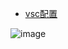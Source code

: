 * [vsc配置](https://www.zhihu.com/question/30315894/answer/808043647)

![image](https://github.com/Zhenghao-Liu/LeetCode_problem-and-solution/blob/master/0000.test_project/helloworld.png)
